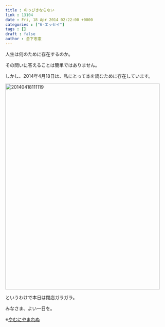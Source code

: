 ```yaml
---
title : のっぴきならない
link : 13104
date : Fri, 18 Apr 2014 02:22:00 +0000
categories : ["6-エッセイ"]
tags : []
draft : false
author : 倉下忠憲
---
```


人生は何のために存在するのか。

その問いに答えることは簡単ではありません。

しかし、2014年4月18日は、私にとって本を読むために存在しています。

<a href="https://rashita.net/blog/wp-content/uploads/2014/04/20140418111119.jpg"><img src="https://rashita.net/blog/wp-content/uploads/2014/04/20140418111119.jpg" alt="20140418111119" width="480" height="640" class="alignnone size-full wp-image-13105" /></a>

というわけで本日は閉店ガラガラ。

みなさま、よい一日を。

※<a href="https://rashita.net/blog/?p=10366" target="_blank">やむにやまれぬ</a>
